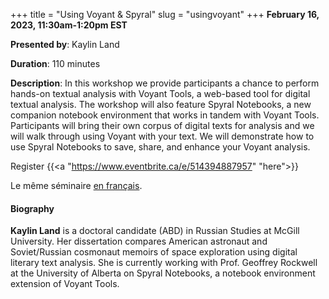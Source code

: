 +++
title = "Using Voyant & Spyral"
slug = "usingvoyant"
+++
**February 16, 2023, 11:30am-1:20pm EST**

**Presented by**: Kaylin Land

**Duration**: 110 minutes

**Description**: In this workshop we provide participants a chance to perform hands-on textual analysis with
Voyant Tools, a web-based tool for digital textual analysis. The workshop will also feature Spyral Notebooks,
a new companion notebook environment that works in tandem with Voyant Tools. Participants will bring their own
corpus of digital texts for analysis and we will walk through using Voyant with your text. We will demonstrate
how to use Spyral Notebooks to save, share, and enhance your Voyant analysis.

Register {{<a "https://www.eventbrite.ca/e/514394887957" "here">}}

Le même séminaire [en français](/usingvoyantfr).

#### Biography

**Kaylin Land** is a doctoral candidate (ABD) in Russian Studies at McGill University. Her dissertation
compares American astronaut and Soviet/Russian cosmonaut memoirs of space exploration using digital literary
text analysis. She is currently working with Prof. Geoffrey Rockwell at the University of Alberta on Spyral
Notebooks, a notebook environment extension of Voyant Tools.

<!-- {{< vimeo 690948795 >}} -->
<!-- <br> -->

<!-- - [Watch this session on Vimeo](https://vimeo.com/690948795) -->
